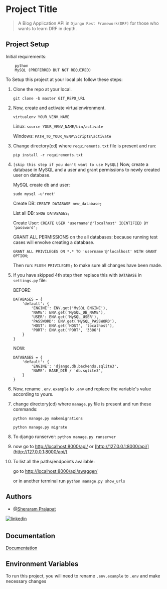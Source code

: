 
# Project Title

> A Blog Application API in `Django Rest Framework(DRF)` for those who wants to learn DRF in depth.

## Project Setup


Initial requirements:
```
    python
    MySQL (PREFERRED BUT NOT REQUIRED)
```

To Setup this project at your local pls follow these steps:

1. Clone the repo at your local.

    `git clone -b master GIT_REPO_URL`

2. Now, create and activate virtualenvironment.

    `virtualenv YOUR_VENV_NAME`

    Linux: `source YOUR_VENV_NAME/bin/activate`

    Windows: `PATH_TO_YOUR_VENV\Scripts\activate`

3. Change directory(cd) where `requirements.txt` file is present and run:

    `pip install -r requirements.txt`

4. `[skip this step if you don't want to use MySQL]` Now, create a database in MySQL and a user and grant permissions to newly created user on database.

    MySQL create db and user:

    `sudo mysql -u'root'`

    Create DB: `CREATE DATABASE new_database;`

    List all DB: `SHOW DATABASES;`

    Create User: `CREATE USER 'username'@'localhost' IDENTIFIED BY 'password';`

    GRANT ALL PERMISSIONS on the all databases:
    because running test cases will envolve creating a database.

    `GRANT ALL PRIVILEGES ON *.* TO 'username'@'localhost' WITH GRANT OPTION;`

    Then run: `FLUSH PRIVILEGES;` to make sure all changes have been made.


5. If you have skipped 4th step then replace this with `DATABASE` in `settings.py` file:

    BEFORE:
    ```
    DATABASES = {
        'default': {
            'ENGINE': ENV.get('MySQL_ENGINE'),
            'NAME': ENV.get('MySQL_DB_NAME'),
            'USER': ENV.get('MySQL_USER'),
            'PASSWORD': ENV.get('MySQL_PASSWORD'),
            'HOST': ENV.get('HOST', 'localhost'),
            'PORT': ENV.get('PORT', '3306')
        }
    }
    ```
    NOW:
    ```
    DATABASES = {
        'default': {
            'ENGINE': 'django.db.backends.sqlite3',
            'NAME': BASE_DIR / 'db.sqlite3',
        }
    }
    ```


6. Now, rename `.env.example` to `.env` and replace the variable's value according to yours.

7. change directory(cd) where `manage.py` file is present and run these commands:

    `python manage.py makemigrations`

    `python manage.py migrate`

8. To django runserver:
    `python manage.py runserver`


9. now go to [http://localhost:8000/api/](http://localhost:8000/api/) or [http://127.0.0.1:8000/api/](http://127.0.0.1:8000/api/)

10. To list all the paths/endpoints available:

    go to [http://localhost:8000/api/swagger/](http://localhost:8000/api/swagger/)

    or in another terminal run `python manage.py show_urls`


## Authors

- [@Sheraram Prajapat](https://github.com/SheraramPrajapat1998)

<div>
<a href="https://www.linkedin.com/in/sheraramprajapat1998" target="_blank">
<img src=https://img.shields.io/badge/linkedin-%231E77B5.svg?&style=for-the-badge&logo=linkedin&logoColor=white alt=linkedin style="margin-bottom: 5px;" />
</a>
</div>



## Documentation

[Documentation](#project-setup)


## Environment Variables

To run this project, you will need to rename `.env.example` to `.env` and make necessary changes
